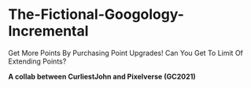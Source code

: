# The-Fictional-Googology-Incremental
Get More Points By Purchasing Point Upgrades! Can You Get To Limit Of Extending Points?

**A collab between CurliestJohn and Pixelverse (GC2021)**
